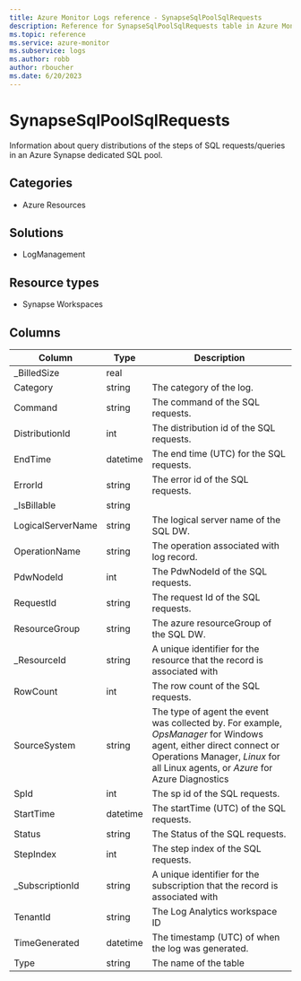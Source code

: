 ```yaml
---
title: Azure Monitor Logs reference - SynapseSqlPoolSqlRequests
description: Reference for SynapseSqlPoolSqlRequests table in Azure Monitor Logs.
ms.topic: reference
ms.service: azure-monitor
ms.subservice: logs
ms.author: robb
author: rboucher
ms.date: 6/20/2023
---
```


# SynapseSqlPoolSqlRequests

 Information about query distributions of the steps of SQL requests/queries in an Azure Synapse dedicated SQL pool.

## Categories

- Azure Resources
## Solutions

- LogManagement
## Resource types

- Synapse Workspaces




## Columns

| Column | Type | Description |
| --- | --- | --- |
| _BilledSize | real |  |
| Category | string | The category of the log. |
| Command | string | The command of the SQL requests. |
| DistributionId | int | The distribution id of the SQL requests. |
| EndTime | datetime | The end time (UTC) for the SQL requests. |
| ErrorId | string | The error id of the SQL requests. |
| _IsBillable | string |  |
| LogicalServerName | string | The logical server name of the SQL DW. |
| OperationName | string | The operation associated with log record. |
| PdwNodeId | int | The PdwNodeId of the SQL requests. |
| RequestId | string | The request Id of the SQL requests. |
| ResourceGroup | string | The azure resourceGroup of the SQL DW. |
| _ResourceId | string | A unique identifier for the resource that the record is associated with |
| RowCount | int | The row count of the SQL requests. |
| SourceSystem | string | The type of agent the event was collected by. For example, *OpsManager* for Windows agent, either direct connect or Operations Manager, *Linux* for all Linux agents, or *Azure* for Azure Diagnostics |
| SpId | int | The sp id of the SQL requests. |
| StartTime | datetime | The startTime (UTC) of the SQL requests. |
| Status | string | The Status of the SQL requests. |
| StepIndex | int | The step index of the SQL requests. |
| _SubscriptionId | string | A unique identifier for the subscription that the record is associated with |
| TenantId | string | The Log Analytics workspace ID |
| TimeGenerated | datetime | The timestamp (UTC) of when the log was generated. |
| Type | string | The name of the table |
